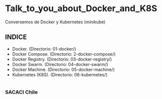 # Talk_to_you_about_Docker_and_K8S
Conversemos de Docker y Kubernetes (minikube)

## INDICE
* Docker. (Directorio: 01-docker/)
* Docker  Compose. (Directorio: 2-docker-compose/)
* Docker  Registry. (Directorio: 03-docker-registry/)
* Docker  Swarm. (Directorio: 04-docker-swarm/)
* Docker  Machine. (Directorio: 05-docker-machine/)
* Kubernetes (K8S). (Directorio: 06-kubernetes/)

#
### SACACI Chile
